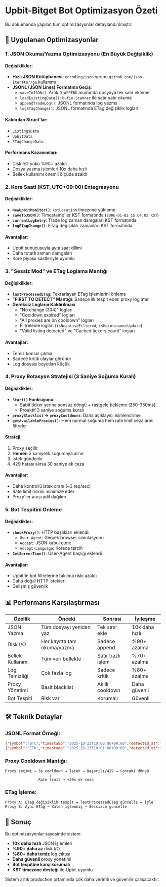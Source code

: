 # Upbit-Bitget Bot Optimizasyon Özeti

Bu dokümanda yapılan tüm optimizasyonlar detaylandırılmıştır.

## 🚀 Uygulanan Optimizasyonlar

### 1. JSON Okuma/Yazma Optimizasyonu (En Büyük Değişiklik)

#### Değişiklikler:
- **Hızlı JSON Kütüphanesi**: `encoding/json` yerine `github.com/json-iterator/go` kullanımı
- **JSONL (JSON Lines) Formatına Geçiş**: 
  - `saveToJSON()`: Artık `O_APPEND` modunda dosyaya tek satır ekleme
  - `loadExistingData()`: `bufio.Scanner` ile satır satır okuma
  - `appendTradeLog()`: JSONL formatında log yazma
  - `logETagChange()`: JSONL formatında ETag değişiklik logları

#### Kaldırılan Struct'lar:
- `ListingsData`
- `UpbitData` 
- `ETagChangeData`

#### Performans Kazanımları:
- Disk I/O yükü %90+ azaldı
- Dosya yazma işlemleri 10x daha hızlı
- Bellek kullanımı önemli ölçüde azaldı

### 2. Kore Saati (KST, UTC+09:00) Entegrasyonu

#### Değişiklikler:
- **`NewUpbitMonitor()`**: `kstLocation` timezone yükleme
- **`saveToJSON()`**: Timestamp'ler KST formatında (`2006-01-02 15:04:05 KST`)
- **`currentLogEntry`**: Trade log zaman damgaları KST formatında
- **`logETagChange()`**: ETag değişiklik zamanları KST formatında

#### Avantajlar:
- Upbit sunucusuyla aynı saat dilimi
- Daha tutarlı zaman damgaları
- Kore piyasa saatleriyle uyumlu

### 3. "Sessiz Mod" ve ETag Loglama Mantığı

#### Değişiklikler:
- **`lastProcessedETag`**: Tekrarlayan ETag işlemlerini önleme
- **"FIRST TO DETECT" Mantığı**: Sadece ilk tespit eden proxy log atar
- **Gereksiz Logların Kaldırılması**:
  - "No change (304)" logları
  - "Cooldown expired" logları  
  - "All proxies are on cooldown" logları
  - Filtreleme logları (`isNegativeFiltered`, `isMaintenanceUpdate`)
  - "Valid listing detected" ve "Cached tickers count" logları

#### Avantajlar:
- Temiz konsol çıktısı
- Sadece kritik olaylar görünür
- Log dosyası boyutları küçük

### 4. Proxy Rotasyon Stratejisi (3 Saniye Soğuma Kuralı)

#### Değişiklikler:
- **`Start()` Fonksiyonu**: 
  - Sabit ticker yerine sonsuz döngü + rastgele bekleme (250-350ms)
  - Proaktif 3 saniye soğuma kuralı
- **`proxyBlacklist` → `proxyCooldowns`**: Daha açıklayıcı isimlendirme
- **`getAvailableProxies()`**: Hem normal soğuma hem rate limit cezalarını filtreler

#### Strateji:
1. Proxy seçilir
2. **Hemen** 3 saniyelik soğumaya alınır
3. İstek gönderilir
4. 429 hatası alırsa 30 saniye ek ceza

#### Avantajlar:
- Daha kontrollü istek oranı (~3 req/sec)
- Rate limit riskini minimize eder
- Proxy'ler arası adil dağılım

### 5. Bot Tespitini Önleme

#### Değişiklikler:
- **`checkProxy()`**: HTTP başlıkları eklendi:
  - `User-Agent`: Gerçek browser simülasyonu
  - `Accept`: JSON kabul etme
  - `Accept-Language`: Korece tercih
- **`GetServerTime()`**: User-Agent başlığı eklendi

#### Avantajlar:
- Upbit'in bot filtrelerine takılma riski azaldı
- Daha doğal HTTP istekleri
- Gelişmiş güvenlik

## 📊 Performans Karşılaştırması

| Özellik | Önceki | Sonrası | İyileşme |
|---------|--------|---------|----------|
| JSON Yazma | Tüm dosyayı yeniden yaz | Tek satır ekle | 10x daha hızlı |
| Disk I/O | Her kayıtta tam okuma/yazma | Sadece append | %90+ azalma |
| Bellek Kullanımı | Tüm veri bellekte | Satır bazlı işlem | %70+ azalma |
| Log Temizliği | Çok fazla log | Sadece kritik | %80+ azalma |
| Proxy Yönetimi | Basit blacklist | Akıllı cooldown | Daha güvenli |
| Bot Tespiti | Risk var | Korumalı | Güvenli |

## 🛠️ Teknik Detaylar

### JSONL Format Örneği:
```json
{"symbol":"BTC","timestamp":"2025-10-23T10:00:00+09:00","detected_at":"2025-10-23 10:00:00 KST"}
{"symbol":"ETH","timestamp":"2025-10-23T10:01:00+09:00","detected_at":"2025-10-23 10:01:00 KST"}
```

### Proxy Cooldown Mantığı:
```
Proxy seçimi → 3s cooldown → İstek → Başarılı/429 → Sonraki döngü
                    ↓
               Rate limit → +30s ek ceza
```

### ETag İşleme:
```
Proxy A: ETag değişiklik tespit → lastProcessedETag güncelle → İşle
Proxy B: Aynı ETag → Zaten işlenmiş → Sessizce güncelle
```

## 🎯 Sonuç

Bu optimizasyonlar sayesinde sistem:
- **10x daha hızlı** JSON işlemleri
- **%90+ daha az** disk I/O
- **%80+ daha temiz** log çıktısı  
- **Daha güvenli** proxy yönetimi
- **Bot tespitine karşı korumalı**
- **KST timezone desteği** ile Upbit uyumlu

Sistem artık production ortamında çok daha verimli ve güvenilir çalışacaktır.